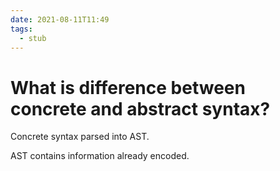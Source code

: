 ```yaml
---
date: 2021-08-11T11:49
tags: 
  - stub
---
```


# What is difference between concrete and abstract syntax?

Concrete syntax parsed into AST.

AST contains information already encoded.

